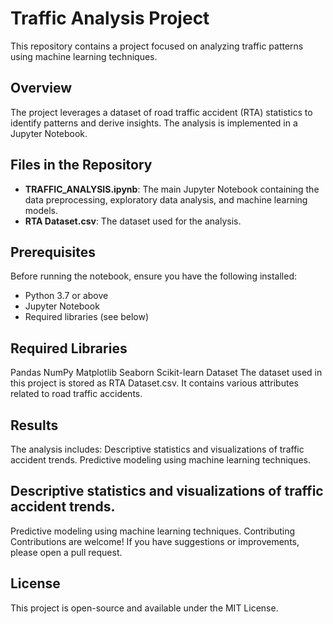 # Traffic Analysis Project

This repository contains a project focused on analyzing traffic patterns using machine learning techniques.

## Overview

The project leverages a dataset of road traffic accident (RTA) statistics to identify patterns and derive insights. The analysis is implemented in a Jupyter Notebook.

## Files in the Repository

- **TRAFFIC_ANALYSIS.ipynb**: The main Jupyter Notebook containing the data preprocessing, exploratory data analysis, and machine learning models.
- **RTA Dataset.csv**: The dataset used for the analysis.

## Prerequisites

Before running the notebook, ensure you have the following installed:

- Python 3.7 or above
- Jupyter Notebook
- Required libraries (see below)

## Required Libraries
Pandas
NumPy
Matplotlib
Seaborn
Scikit-learn
Dataset
The dataset used in this project is stored as RTA Dataset.csv. It contains various attributes related to road traffic accidents.

## Results
The analysis includes:
Descriptive statistics and visualizations of traffic accident trends.
Predictive modeling using machine learning techniques.

## Descriptive statistics and visualizations of traffic accident trends.
Predictive modeling using machine learning techniques.
Contributing
Contributions are welcome! If you have suggestions or improvements, please open a pull request.

## License
This project is open-source and available under the MIT License.

